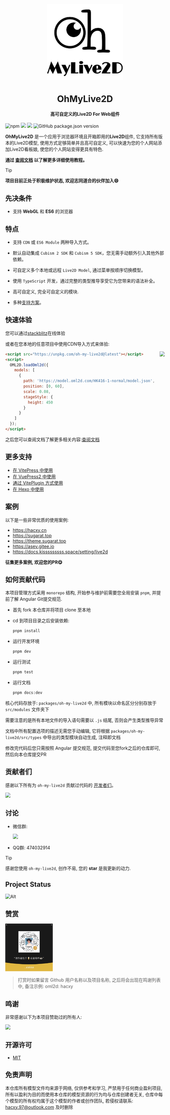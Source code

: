 <!-- markdownlint-disable -->
<p align="center">
  <img width="240" style="text-align:center;" src="https://raw.githubusercontent.com/hacxy/hacxy/main/images/121472002.png"/>
</p>
<h1 align="center">OhMyLive2D</h1>
<h4 align="center">高可自定义的Live2D For Web组件</h4>

![npm](https://img.shields.io/npm/v/oh-my-live2d?label=npm) ![](https://img.shields.io/npm/dt/oh-my-live2d.svg) ![](https://img.shields.io/badge/cubism-2%2F5-orange) ![GitHub package.json version](https://img.shields.io/npm/v/vuepress-plugin-oh-my-live2d?label=vuepress-plugin)

**OhMyLive2D** 是一个应用于浏览器环境且开箱即用的**Live2D**组件, 它支持所有版本的Live2D模型, 使用方式足够简单并且高可自定义, 可以快速为您的个人网站添加Live2D看板娘, 使您的个人网站变得更具有特色.

**通过 [查阅文档](https://oml2d.com) 以了解更多详细使用教程。**

> [!TIP]  
> **项目目前正处于积极维护状态, 欢迎志同道合的伙伴加入😄**

## 先决条件

- 支持 **WebGL** 和 **ES6** 的浏览器

## 特点

- 支持 `CDN` 或 `ES6 Module` 两种导入方式。

- 默认自动集成 `Cubism 2 SDK` 和 `Cubism 5 SDK`，您无需手动额外引入其他外部依赖。

- 可自定义多个本地或远程 `Live2D Model`, 通过菜单按顺序切换模型。

- 使用 `TypeScript` 开发，通过完整的类型推导享受它为您带来的语法补全。

- 高可自定义, 完全可自定义的模块.

- 多种[支持方案](#更多支持)。

## 快速体验

您可以通过[stackblitz](https://stackblitz.com/edit/vitejs-vite-shccpw?file=main.js)在线体验

或者在您本地的任意项目中使用CDN导入方式来体验:

<image align="right" height="325px" src="https://raw.githubusercontent.com/hacxy/hacxy/main/images/%E5%BD%95%E5%B1%8F2024-03-21%2023.18.31.gif"/>

```html
<script src="https://unpkg.com/oh-my-live2d@latest"></script>
<script>
  OML2D.loadOml2d({
    models: [
      {
        path: 'https://model.oml2d.com/HK416-1-normal/model.json',
        position: [0, 60],
        scale: 0.08,
        stageStyle: {
          height: 450
        }
      }
    ]
  });
</script>
```

之后您可以查阅文档了解更多相关内容:[查阅文档](https://oml2d.com/guide/index.html)

## 更多支持

- [在 VitePress 中使用](https://oml2d.com/guide/vitepress.html)
- [在 VuePress2 中使用](https://oml2d.com/guide/vuepress.html)
- [通过 VitePlugin 方式使用](https://oml2d.com/guide/vite.html)
- [在 Hexo 中使用](https://oml2d.com/guide/hexo.html)

## 案例

以下是一些非常优质的使用案例:

- <https://hacxy.cn>
- <https://sugarat.top>
- <https://theme.sugarat.top>
- <https://asev.gitee.io>
- <https://docs.kisssssssss.space/setting/live2d>

**征集更多案例, 欢迎您的PR😋**

## 如何贡献代码

本项目管理方式采用 `monorepo` 结构, 开始参与维护前需要您全局安装 `pnpm`, 并提前了解 Angular Git提交规范.

- 首先 fork 本仓库并将项目 clone 至本地

- cd 到项目目录之后安装依赖:

  ```sh
  pnpm install
  ```

- 运行开发环境

  ```sh
  pnpm dev
  ```

- 运行测试
  ```sh
  pnpm test
  ```
- 运行文档
  ```sh
  pnpm docs:dev
  ```

核心代码存放于: `packages/oh-my-live2d` 中, 所有模块以命名区分分别存放于 `src/modules` 文件夹下

需要注意的是所有本地文件的导入语句需要以 `.js` 结尾, 否则会产生类型推导异常

文档中所有配置选项的描述无需您手动编辑, 它将根据 `packages/oh-my-live2d/src/types` 中导出的类型模块自动生成, 注释即文档

修改完代码后您只需按照 Angular 提交规范, 提交代码至您fork之后的仓库即可, 然后向本仓库提交PR

## 贡献者们

感谢以下所有为 `oh-my-live2d` 贡献过代码的 [开发者们](https://github.com/oh-my-live2d/oh-my-live2d/graphs/contributors)。

<a href="https://github.com/oh-my-live2d/oh-my-live2d/graphs/contributors">
  <img src="https://contrib.rocks/image?repo=oh-my-live2d/oh-my-live2d" />
</a>

## 讨论

- 微信群:

  <image style="display: inline-block;width:200px;padding-right:6px" src='https://loclink-1259720482.cos.ap-beijing.myqcloud.com/image/wxq.png'/>

- QQ群: 474032914

> [!TIP]
> 感谢您使用 `oh-my-live2d`, 创作不易, 您的 **star** 是我更新的动力.

## Project Status

![Alt](https://repobeats.axiom.co/api/embed/b603e73fc87261ea004a095fe8937e5b738d979a.svg 'Repobeats analytics image')

## 赞赏

<img height="150" src="https://raw.githubusercontent.com/hacxy/hacxy/main/images/IMG_0249.JPG"/>

> 打赏时如果留言 Github 用户名称以及项目名称, 之后将会出现在鸣谢列表中, 备注示例: oml2d: hacxy

## 鸣谢

非常感谢以下为本项目赞助过的所有人:

<a href="https://github.com/Chen-Yulin">
<img  height="40" src="https://avatars.githubusercontent.com/u/81513548?v=4"/>
<a/>

## 开源许可

- [MIT](https://github.com/oh-my-live2d/oh-my-live2d/blob/main/LICENSE)

## 免责声明

本仓库所有模型文件均来源于网络, 仅供参考和学习, 严禁用于任何商业盈利项目, 所有以盈利为目的而使用本仓库的模型资源的行为均与仓库创建者无关, 仓库中每个模型的所有权均属于这个模型的作者或创作团队, 若侵权请联系: hacxy.97@outlook.com 及时删除
